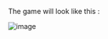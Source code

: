 The game will look like this :

![image](https://github.com/JDtapcode/Tetris-game/assets/144779522/a6073199-6507-48f5-bbdc-8e12cc7ad395)
